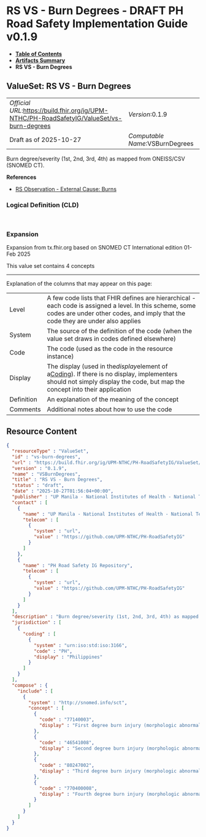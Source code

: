 # RS VS - Burn Degrees - DRAFT PH Road Safety Implementation Guide v0.1.9

* [**Table of Contents**](toc.md)
* [**Artifacts Summary**](artifacts.md)
* **RS VS - Burn Degrees**

## ValueSet: RS VS - Burn Degrees 

| | |
| :--- | :--- |
| *Official URL*:https://build.fhir.org/ig/UPM-NTHC/PH-RoadSafetyIG/ValueSet/vs-burn-degrees | *Version*:0.1.9 |
| Draft as of 2025-10-27 | *Computable Name*:VSBurnDegrees |

 
Burn degree/severity (1st, 2nd, 3rd, 4th) as mapped from ONEISS/CSV (SNOMED CT). 

 **References** 

* [RS Observation - External Cause: Burns](StructureDefinition-rs-observation-nature-burns.md)

### Logical Definition (CLD)

 

### Expansion

Expansion from tx.fhir.org based on SNOMED CT International edition 01-Feb 2025

This value set contains 4 concepts

-------

 Explanation of the columns that may appear on this page: 

| | |
| :--- | :--- |
| Level | A few code lists that FHIR defines are hierarchical - each code is assigned a level. In this scheme, some codes are under other codes, and imply that the code they are under also applies |
| System | The source of the definition of the code (when the value set draws in codes defined elsewhere) |
| Code | The code (used as the code in the resource instance) |
| Display | The display (used in the*display*element of a[Coding](http://hl7.org/fhir/R4/datatypes.html#Coding)). If there is no display, implementers should not simply display the code, but map the concept into their application |
| Definition | An explanation of the meaning of the concept |
| Comments | Additional notes about how to use the code |



## Resource Content

```json
{
  "resourceType" : "ValueSet",
  "id" : "vs-burn-degrees",
  "url" : "https://build.fhir.org/ig/UPM-NTHC/PH-RoadSafetyIG/ValueSet/vs-burn-degrees",
  "version" : "0.1.9",
  "name" : "VSBurnDegrees",
  "title" : "RS VS - Burn Degrees",
  "status" : "draft",
  "date" : "2025-10-27T01:56:04+00:00",
  "publisher" : "UP Manila - National Institutes of Health - National Telehealth Center",
  "contact" : [
    {
      "name" : "UP Manila - National Institutes of Health - National Telehealth Center",
      "telecom" : [
        {
          "system" : "url",
          "value" : "https://github.com/UPM-NTHC/PH-RoadSafetyIG"
        }
      ]
    },
    {
      "name" : "PH Road Safety IG Repository",
      "telecom" : [
        {
          "system" : "url",
          "value" : "https://github.com/UPM-NTHC/PH-RoadSafetyIG"
        }
      ]
    }
  ],
  "description" : "Burn degree/severity (1st, 2nd, 3rd, 4th) as mapped from ONEISS/CSV (SNOMED CT).",
  "jurisdiction" : [
    {
      "coding" : [
        {
          "system" : "urn:iso:std:iso:3166",
          "code" : "PH",
          "display" : "Philippines"
        }
      ]
    }
  ],
  "compose" : {
    "include" : [
      {
        "system" : "http://snomed.info/sct",
        "concept" : [
          {
            "code" : "77140003",
            "display" : "First degree burn injury (morphologic abnormality)"
          },
          {
            "code" : "46541008",
            "display" : "Second degree burn injury (morphologic abnormality)"
          },
          {
            "code" : "80247002",
            "display" : "Third degree burn injury (morphologic abnormality)"
          },
          {
            "code" : "770400008",
            "display" : "Fourth degree burn injury (morphologic abnormality)"
          }
        ]
      }
    ]
  }
}

```
